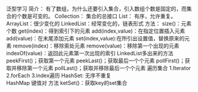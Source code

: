 泛型学习
    简介：
       有了数组，为什么还要引入集合，引入数组个数是固定的，而集合的个数是可变的。
    Collection：
        集合的总接口
    List： 有序，允许重复。
        ArrayList：很少变化的
        LinkedList：经常变化的，链表形式
        方法：
            size()：元素个数
            get(index)：得到索引下的元素
            add(index,value)：在指定位置插入元素
            add(value)：在末尾添加元素
            set(index,value):在所引出设置值，替换原来的元素
            remove(index)：移除索处元素
            remove(value)：移除第一个出现的元素
            indexOf(value)：返回此元素第一次出现的索引
        LinkedList多出来的方法
            peekFirst()；获取第一个元素
            peekLast()；获取最后一个个元素
            pollFirst()；获取并移除第一个元素
            pollLast()；获取并移除最后一个个元素
    遍历集合
        1.Iterator
        2.forEach
        3.index遍历
    HashSet:
        无序不重复  
    HashMap
        键值对
        方法
            ketSet()：获取key的set集合            